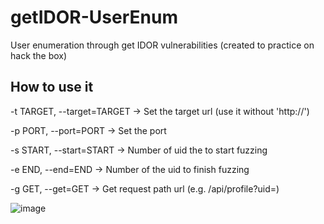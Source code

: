 # getIDOR-UserEnum
User enumeration through get IDOR vulnerabilities (created to practice on hack the box)

## How to use it
-t TARGET, --target=TARGET -> Set the target url (use it without 'http://')

-p PORT, --port=PORT -> Set the port

-s START, --start=START -> Number of uid the to start fuzzing

-e END, --end=END -> Number of the uid to finish fuzzing

-g GET, --get=GET -> Get request path url (e.g. /api/profile?uid=)

![image](https://github.com/GaboLC98/getIDOR-UserEnum/assets/69644400/d32d00ce-10e3-418f-a923-801a75a078c1)
